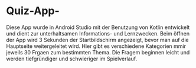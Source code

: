# Quiz-App-
Diese App wurde in Android Studio mit der Benutzung von Kotlin entwickelt und dient zur unterhaltsamen Informations- und Lernzwecken. Beim öffnen der App wird 3 Sekunden der Startbildschirm angezeigt, bevor man auf die Hauptseite weitergeleitet wird. Hier gibt es verschiedene Kategorien mmir jeweils 30 Frgaen zum bestimmten Thema. Die Fragem beginnen leicht und werden tiefgründiger und schwieriger im Spielverlauf. 

